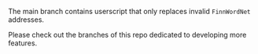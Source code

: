 The main branch contains userscript that only replaces invalid `FinnWordNet` addresses.

Please check out the branches of this repo dedicated to developing more features.
